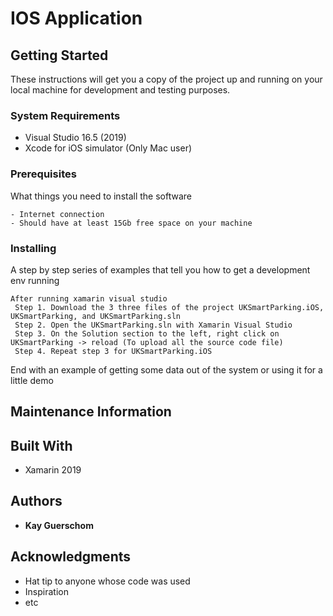 # IOS Application


## Getting Started

These instructions will get you a copy of the project up and running on your local machine for development and testing purposes.

### System Requirements
* Visual Studio 16.5 (2019)
* Xcode for iOS simulator (Only Mac user)

### Prerequisites

What things you need to install the software

```
- Internet connection
- Should have at least 15Gb free space on your machine

```

### Installing

A step by step series of examples that tell you how to get a development env running


```
After running xamarin visual studio
 Step 1. Download the 3 three files of the project UKSmartParking.iOS, UKSmartParking, and UKSmartParking.sln 
 Step 2. Open the UKSmartParking.sln with Xamarin Visual Studio
 Step 3. On the Solution section to the left, right click on UKSmartParking -> reload (To upload all the source code file)
 Step 4. Repeat step 3 for UKSmartParking.iOS
```


End with an example of getting some data out of the system or using it for a little demo

## Maintenance Information



## Built With

* Xamarin 2019 

## Authors

* **Kay Guerschom** 


## Acknowledgments

* Hat tip to anyone whose code was used
* Inspiration
* etc
